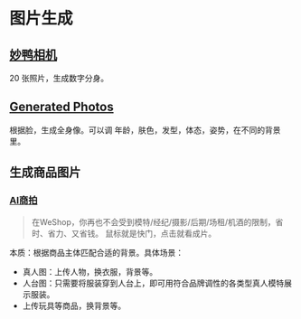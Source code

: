 # 图片生成
## [妙鸭相机](https://miaoyaxiangji.com/)
20 张照片，生成数字分身。

## [Generated Photos](https://generated.photos/human-generator/)
根据脸，生成全身像。可以调 年龄，肤色，发型，体态，姿势，在不同的背景里。

## 生成商品图片
### [AI商拍](https://www.weshop.com/)
> 在WeShop，你再也不会受到模特/经纪/摄影/后期/场租/机酒的限制，省时、省力、又省钱。
鼠标就是快门，点击就看成片。

本质：根据商品主体匹配合适的背景。具体场景：
* 真人图：上传人物，换衣服，背景等。
* 人台图：只需要将服装穿到人台上，即可用符合品牌调性的各类型真人模特展示服装。
* 上传玩具等商品，换背景等。